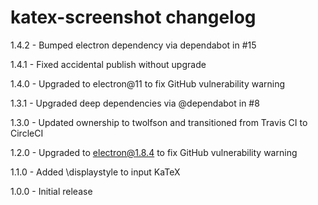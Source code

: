 # katex-screenshot changelog
1.4.2 - Bumped electron dependency via dependabot in #15

1.4.1 - Fixed accidental publish without upgrade

1.4.0 - Upgraded to electron@11 to fix GitHub vulnerability warning

1.3.1 - Upgraded deep dependencies via @dependabot in #8

1.3.0 - Updated ownership to twolfson and transitioned from Travis CI to CircleCI

1.2.0 - Upgraded to electron@1.8.4 to fix GitHub vulnerability warning

1.1.0 - Added \displaystyle to input KaTeX

1.0.0 - Initial release
